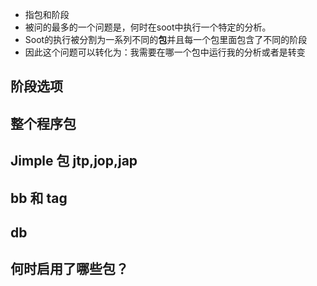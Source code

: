 - 指包和阶段
- 被问的最多的一个问题是，何时在soot中执行一个特定的分析。
- Soot的执行被分割为一系列不同的**包**并且每一个包里面包含了不同的阶段
- 因此这个问题可以转化为：我需要在哪一个包中运行我的分析或者是转变
## 阶段选项
## 整个程序包
## Jimple 包 jtp,jop,jap
## bb 和 tag
## db
## 何时启用了哪些包？
